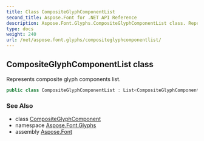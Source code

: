 ```yaml
---
title: Class CompositeGlyphComponentList
second_title: Aspose.Font for .NET API Reference
description: Aspose.Font.Glyphs.CompositeGlyphComponentList class. Represents composite glyph components list
type: docs
weight: 240
url: /net/aspose.font.glyphs/compositeglyphcomponentlist/
---
```

## CompositeGlyphComponentList class

Represents composite glyph components list.

```csharp
public class CompositeGlyphComponentList : List<CompositeGlyphComponent>
```

### See Also

* class [CompositeGlyphComponent](../compositeglyphcomponent/)
* namespace [Aspose.Font.Glyphs](../../aspose.font.glyphs/)
* assembly [Aspose.Font](../../)


